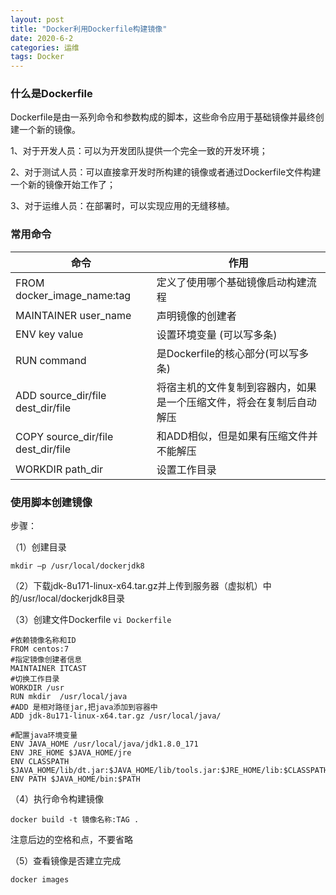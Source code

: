 ```yaml
---
layout: post
title: "Docker利用Dockerfile构建镜像"
date: 2020-6-2
categories: 运维
tags: Docker 
--- 
```


### 什么是Dockerfile


Dockerfile是由一系列命令和参数构成的脚本，这些命令应用于基础镜像并最终创建一个新的镜像。

1、对于开发人员：可以为开发团队提供一个完全一致的开发环境；

2、对于测试人员：可以直接拿开发时所构建的镜像或者通过Dockerfile文件构建一个新的镜像开始工作了；

3、对于运维人员：在部署时，可以实现应用的无缝移植。

### 常用命令

命令 | 作用  
-|-|
FROM docker_image_name:tag | 定义了使用哪个基础镜像启动构建流程 |
MAINTAINER user_name | 声明镜像的创建者 |
ENV key value | 设置环境变量 (可以写多条) |
RUN command | 是Dockerfile的核心部分(可以写多条) |
ADD source_dir/file dest_dir/file | 将宿主机的文件复制到容器内，如果是一个压缩文件，将会在复制后自动解压 |
COPY source_dir/file dest_dir/file | 和ADD相似，但是如果有压缩文件并不能解压 |
WORKDIR path_dir | 设置工作目录 |

### 使用脚本创建镜像

步骤：

（1）创建目录
```
mkdir –p /usr/local/dockerjdk8
```
（2）下载jdk-8u171-linux-x64.tar.gz并上传到服务器（虚拟机）中的/usr/local/dockerjdk8目录

（3）创建文件Dockerfile `vi Dockerfile`

```
#依赖镜像名称和ID
FROM centos:7
#指定镜像创建者信息
MAINTAINER ITCAST
#切换工作目录
WORKDIR /usr
RUN mkdir  /usr/local/java
#ADD 是相对路径jar,把java添加到容器中
ADD jdk-8u171-linux-x64.tar.gz /usr/local/java/

#配置java环境变量
ENV JAVA_HOME /usr/local/java/jdk1.8.0_171
ENV JRE_HOME $JAVA_HOME/jre
ENV CLASSPATH $JAVA_HOME/lib/dt.jar:$JAVA_HOME/lib/tools.jar:$JRE_HOME/lib:$CLASSPATH
ENV PATH $JAVA_HOME/bin:$PATH
```
（4）执行命令构建镜像
```
docker build -t 镜像名称:TAG .
```
注意后边的空格和点，不要省略

（5）查看镜像是否建立完成
```
docker images
```

